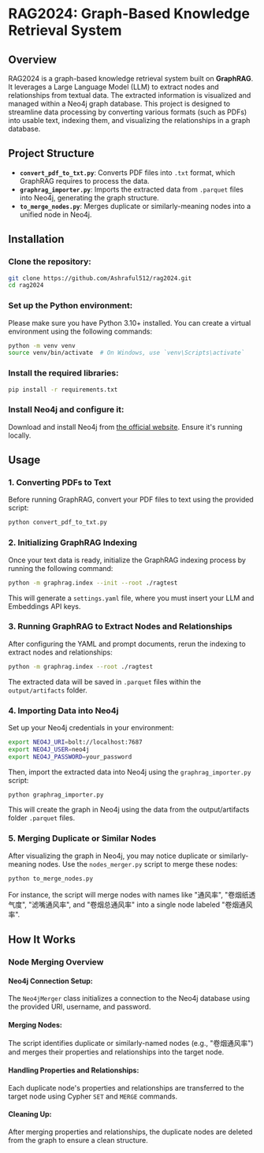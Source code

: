 
# RAG2024: Graph-Based Knowledge Retrieval System

## Overview
RAG2024 is a graph-based knowledge retrieval system built on **GraphRAG**. It leverages a
Large Language Model (LLM) to extract nodes and relationships from textual data.
The extracted information is visualized and managed within a Neo4j graph database.
This project is designed to streamline data processing by converting various formats (such as PDFs)
into usable text, indexing them, and visualizing the relationships in a graph database.

## Project Structure

- **`convert_pdf_to_txt.py`**: Converts PDF files into `.txt` format, which GraphRAG requires to process the data.
- **`graphrag_importer.py`**: Imports the extracted data from `.parquet` files into Neo4j, generating the graph structure.
- **`to_merge_nodes.py`**: Merges duplicate or similarly-meaning nodes into a unified node in Neo4j.

## Installation

### Clone the repository:

```bash
git clone https://github.com/Ashraful512/rag2024.git
cd rag2024
```

### Set up the Python environment:

Please make sure you have Python 3.10+ installed. You can create a virtual environment using the following commands:

```bash
python -m venv venv
source venv/bin/activate  # On Windows, use `venv\Scripts\activate`
```

### Install the required libraries:

```bash
pip install -r requirements.txt
```

### Install Neo4j and configure it:

Download and install Neo4j from [the official website](https://neo4j.com/download/). Ensure it's running locally.

## Usage

### 1. Converting PDFs to Text
Before running GraphRAG, convert your PDF files to text using the provided script:

```bash
python convert_pdf_to_txt.py
```

### 2. Initializing GraphRAG Indexing
Once your text data is ready, initialize the GraphRAG indexing process by running the following command:

```bash
python -m graphrag.index --init --root ./ragtest
```

This will generate a `settings.yaml` file, where you must insert your LLM and Embeddings API keys.

### 3. Running GraphRAG to Extract Nodes and Relationships
After configuring the YAML and prompt documents, rerun the indexing to extract nodes and relationships:

```bash
python -m graphrag.index --root ./ragtest
```

The extracted data will be saved in `.parquet` files within the `output/artifacts` folder.

### 4. Importing Data into Neo4j
Set up your Neo4j credentials in your environment:

```bash
export NEO4J_URI=bolt://localhost:7687
export NEO4J_USER=neo4j
export NEO4J_PASSWORD=your_password
```

Then, import the extracted data into Neo4j using the `graphrag_importer.py` script:

```bash
python graphrag_importer.py
```

This will create the graph in Neo4j using the data from the output/artifacts folder `.parquet` files.

### 5. Merging Duplicate or Similar Nodes
After visualizing the graph in Neo4j, you may notice duplicate or similarly-meaning nodes. Use the `nodes_merger.py` script to merge these nodes:

```bash
python to_merge_nodes.py
```

For instance, the script will merge nodes with names like "通风率", "卷烟纸透气度", "滤嘴通风率", and "卷烟总通风率" into a single node labeled "卷烟通风率".

## How It Works

### Node Merging Overview

#### Neo4j Connection Setup:
The `Neo4jMerger` class initializes a connection to the Neo4j database using the provided URI, username, and password.

#### Merging Nodes:
The script identifies duplicate or similarly-named nodes (e.g., "卷烟通风率") and merges their properties and relationships into the target node.

#### Handling Properties and Relationships:
Each duplicate node's properties and relationships are transferred to the target node using Cypher `SET` and `MERGE` commands.

#### Cleaning Up:
After merging properties and relationships, the duplicate nodes are deleted from the graph to ensure a clean structure.


